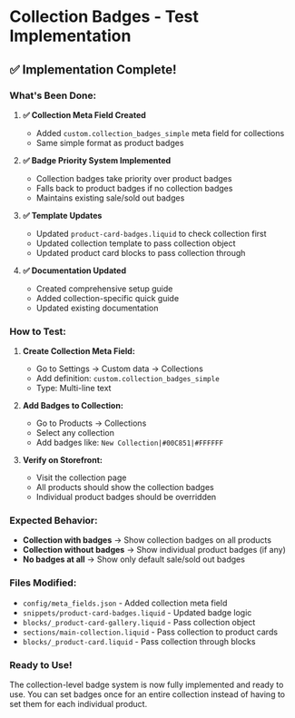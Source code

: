 # Collection Badges - Test Implementation

## ✅ **Implementation Complete!**

### **What's Been Done:**

1. **✅ Collection Meta Field Created**
   - Added `custom.collection_badges_simple` meta field for collections
   - Same simple format as product badges

2. **✅ Badge Priority System Implemented**
   - Collection badges take priority over product badges
   - Falls back to product badges if no collection badges
   - Maintains existing sale/sold out badges

3. **✅ Template Updates**
   - Updated `product-card-badges.liquid` to check collection first
   - Updated collection template to pass collection object
   - Updated product card blocks to pass collection through

4. **✅ Documentation Updated**
   - Created comprehensive setup guide
   - Added collection-specific quick guide
   - Updated existing documentation

### **How to Test:**

1. **Create Collection Meta Field:**
   - Go to Settings → Custom data → Collections
   - Add definition: `custom.collection_badges_simple`
   - Type: Multi-line text

2. **Add Badges to Collection:**
   - Go to Products → Collections
   - Select any collection
   - Add badges like: `New Collection|#00C851|#FFFFFF`

3. **Verify on Storefront:**
   - Visit the collection page
   - All products should show the collection badges
   - Individual product badges should be overridden

### **Expected Behavior:**

- **Collection with badges** → Show collection badges on all products
- **Collection without badges** → Show individual product badges (if any)
- **No badges at all** → Show only default sale/sold out badges

### **Files Modified:**

- `config/meta_fields.json` - Added collection meta field
- `snippets/product-card-badges.liquid` - Updated badge logic
- `blocks/_product-card-gallery.liquid` - Pass collection object
- `sections/main-collection.liquid` - Pass collection to product cards
- `blocks/_product-card.liquid` - Pass collection through blocks

### **Ready to Use!**

The collection-level badge system is now fully implemented and ready to use. You can set badges once for an entire collection instead of having to set them for each individual product.
